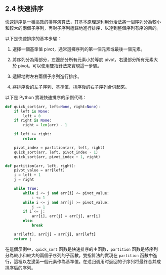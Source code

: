 ## 2.4 快速排序

快速排序是一種高效的排序演算法，其基本原理是利用分治法將一個序列分為較小和較大的兩個子序列，再對子序列遞歸地進行排序，以達到整個序列有序的目的。

以下是快速排序的基本步驟：

1. 選擇一個基準值 pivot，通常選擇序列的第一個元素或最後一個元素。

2. 將序列分為兩部分，左邊部分所有元素小於等於 pivot，右邊部分所有元素大於 pivot。可以使用雙指針法來實現這一步驟。

3. 遞歸地對左右兩個子序列進行排序。

4. 將排序後的左子序列、基準值、排序後的右子序列合併起來。

以下是 Python 實現快速排序的示例代碼：

```python
def quick_sort(arr, left=None, right=None):
    if left is None:
        left = 0
    if right is None:
        right = len(arr) - 1

    if left >= right:
        return

    pivot_index = partition(arr, left, right)
    quick_sort(arr, left, pivot_index - 1)
    quick_sort(arr, pivot_index + 1, right)

def partition(arr, left, right):
    pivot_value = arr[left]
    i = left + 1
    j = right

    while True:
        while i <= j and arr[i] <= pivot_value:
            i += 1
        while i <= j and arr[j] >= pivot_value:
            j -= 1
        if i <= j:
            arr[i], arr[j] = arr[j], arr[i]
        else:
            break

    arr[left], arr[j] = arr[j], arr[left]
    return j
```

在這個示例中，`quick_sort` 函數是快速排序的主函數，`partition` 函數是將序列分為較小和較大的兩個子序列的子函數。雙指針法的實現在 `partition` 函數中進行，這裡以左邊第一個元素作為基準值。在递归调用时返回的子序列将最终合并成排序后的序列。